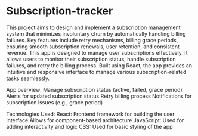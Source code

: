 # Subscription-tracker
This project aims to design and implement a subscription management system that minimizes involuntary churn by automatically handling billing failures. Key features include retry mechanisms, billing grace periods, ensuring smooth subscription renewals, user retention, and consistent revenue.
This app is designed to manage user subscriptions effectively. 
It allows users to monitor their subscription status, handle subscription failures, and retry the billing process.
Built using React, the app provides an intuitive and responsive interface to manage various subscription-related tasks seamlessly.

App overview:
Manage subscription status (active, failed, grace period)
Alerts for updated subscription status
Retry billing process
Notifications for subscription issues (e.g., grace period)

Technologies Used:
React:
Frontend framework for building the user interface
Allows for component-based architecture
JavaScript:
Used for adding interactivity and logic
CSS:
Used for basic styling of the app


